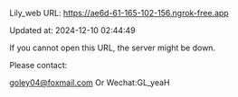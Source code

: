 Lily_web URL: https://ae6d-61-165-102-156.ngrok-free.app

Updated at: 2024-12-10 02:44:49

If you cannot open this URL, the server might be down.

Please contact: 

goley04@foxmail.com Or Wechat:GL_yeaH